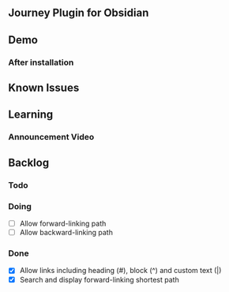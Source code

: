 ## Journey Plugin for Obsidian

## Demo
### After installation

## Known Issues

## Learning
### Announcement Video

## Backlog

### Todo 

### Doing
- [ ] Allow forward-linking path
- [ ] Allow backward-linking path

### Done
- [x] Allow links including heading (#), block (^) and custom text (|) 
- [x] Search and display forward-linking shortest path
